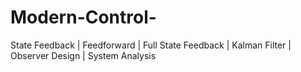 # Modern-Control-
State Feedback | Feedforward | Full State Feedback | Kalman Filter | Observer Design | System Analysis 

